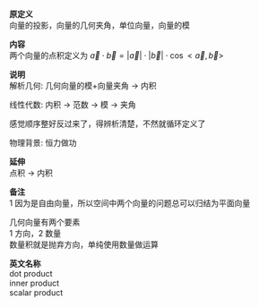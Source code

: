 **原定义**  
向量的投影，向量的几何夹角，单位向量，向量的模  
  
**内容**  
两个向量的点积定义为 $\vec a\cdot\vec b=|\vec a|\cdot|\vec b|\cdot\cos<\vec a,\vec b>$  
  
**说明**  
解析几何: 几何向量的模+向量夹角 $\to$ 内积  
  
线性代数: 内积 $\to$ 范数 $\to$ 模 $\to$ 夹角  
  
感觉顺序整好反过来了，得辨析清楚，不然就循环定义了  
  
物理背景: 恒力做功  
  
**延伸**  
点积 $\to$ 内积  
  
**备注**  
1 因为是自由向量，所以空间中两个向量的问题总可以归结为平面向量  
  
几何向量有两个要素  
1 方向，2 数量  
数量积就是抛弃方向，单纯使用数量做运算  
  
**英文名称**  
dot product  
inner product  
scalar product  
